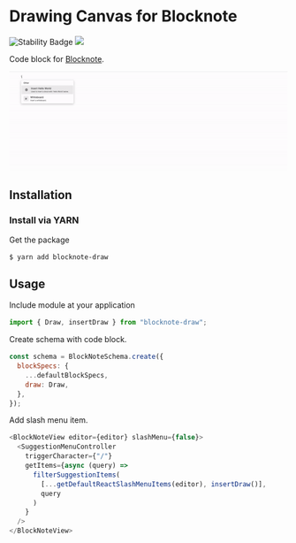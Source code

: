 # Drawing Canvas for Blocknote

![Stability Badge](https://img.shields.io/badge/stability-stable-green.svg)
![](https://badgen.net/badge/Version/v1.0.0/blue)

Code block for [Blocknote](https://www.blocknotejs.org/).

![](assets/demo.gif)

## Installation

### Install via YARN

Get the package

```shell
$ yarn add blocknote-draw
```

## Usage

Include module at your application

```javascript
import { Draw, insertDraw } from "blocknote-draw";
```

Create schema with code block.

```javascript
const schema = BlockNoteSchema.create({
  blockSpecs: {
    ...defaultBlockSpecs,
    draw: Draw,
  },
});
```

Add slash menu item.

```javascript
<BlockNoteView editor={editor} slashMenu={false}>
  <SuggestionMenuController
    triggerCharacter={"/"}
    getItems={async (query) =>
      filterSuggestionItems(
        [...getDefaultReactSlashMenuItems(editor), insertDraw()],
        query
      )
    }
  />
</BlockNoteView>
```
